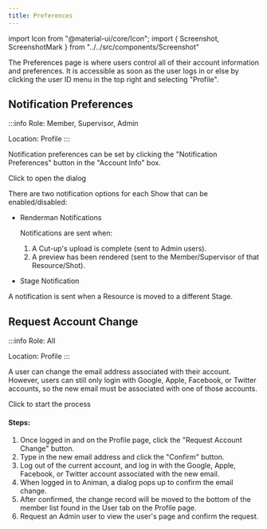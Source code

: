 ```yaml
---
title: Preferences
---
```

import Icon from "@material-ui/core/Icon";
import { Screenshot, ScreenshotMark } from "../../src/components/Screenshot"

The Preferences page is where users control all of their account information and preferences. It is accessible as soon as the user logs in or else by clicking the user ID menu in the top right and selecting "Profile".

## Notification Preferences

:::info
Role: Member, Supervisor, Admin

Location: Profile
:::

Notification preferences can be set by clicking the "Notification Preferences" button in the "Account Info" box.

<Screenshot image="/screenshot/profile_preferences.png">
    <ScreenshotMark x="14.5%" y="9.8%" width="26%" height="7%" textPosition="right" borderRadius="10px">
    Click to open the dialog
    </ScreenshotMark>
</Screenshot>

There are two notification options for each Show that can be enabled/disabled:

- Renderman Notifications

  Notifications are sent when:

  1. A Cut-up's upload is complete (sent to Admin users).
  1. A preview has been rendered (sent to the Member/Supervisor of that Resource/Shot).

- Stage Notification

A notification is sent when a Resource is moved to a different Stage.


## Request Account Change

:::info
Role: All

Location: Profile
:::

A user can change the email address associated with their account. However, users can still only login with Google, Apple, Facebook, or Twitter accounts, so the new email must be associated with one of those accounts.

<Screenshot image="/screenshot/profile_user.png">
    <ScreenshotMark x="78.5%" y="20%" width="22%" height="14%" textPosition="bottom" borderRadius="10px">
    Click to start the process
    </ScreenshotMark>
</Screenshot>

#### Steps:

1. Once logged in and on the Profile page, click the "Request Account Change" button.
1. Type in the new email address and click the "Confirm" button.
1. Log out of the current account, and log in with the Google, Apple, Facebook, or Twitter account associated with the new email.
1. When logged in to Animan, a dialog pops up to confirm the email change.
1. After confirmed, the change record will be moved to the bottom of the member list found in the User tab on the Profile page.
1. Request an Admin user to view the user's page and confirm the request.
